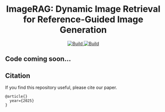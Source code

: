 <h1 align="center">ImageRAG: Dynamic Image Retrieval for Reference-Guided Image Generation</h1>


<p align="center">
    <a href="https://rotem-shalev.github.io/ImageRAG/">
        <img alt="Build" src="https://img.shields.io/badge/Project%20Page-ImageRAG-yellow">
    </a>
    <a href="https://arxiv.org/abs/xxx">
            <img alt="Build" src="https://img.shields.io/badge/arXiv%20paper-xxx-b31b1b.svg">
    </a>
</p>

## Code coming soon...

## Citation
If you find this repository useful, please cite our paper.
```
@article{}
  year={2025}
}
```





